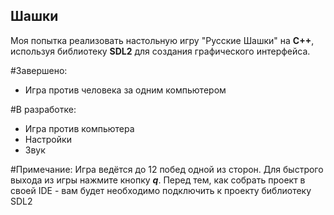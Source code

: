 ## Шашки

Моя попытка реализовать настольную игру "Русские Шашки" на **C++**, используя библиотеку **SDL2** для создания графического интерфейса.

#Завершено:
* Игра против человека за одним компьютером

#В разработке:
* Игра против компьютера
* Настройки
* Звук

#Примечание:
Игра ведётся до 12 побед одной из сторон. Для быстрого выхода из игры нажмите кнопку ***q***. Перед тем, как собрать проект в своей IDE - вам 
будет необходимо подключить к проекту библиотеку SDL2
